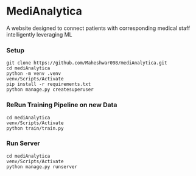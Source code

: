 # MediAnalytica

A website designed to connect patients with corresponding medical staff intelligently leveraging ML

### Setup

```
git clone https://github.com/Maheshwar098/mediAnalytica.git
cd mediAnalytica
python -m venv .venv
venv/Scripts/Activate
pip install -r requirements.txt
python manage.py createsuperuser
```

### ReRun Training Pipeline on new Data 
```
cd mediAnalytica
venv/Scripts/Activate
python train/train.py
```

### Run Server
```
cd mediAnalytica
venv/Scripts/Activate
python manage.py runserver
```
